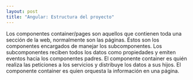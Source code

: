 ```yaml
---
layout: post
title: "Angular: Estructura del proyecto"
---
```


Los componentes container/pages son aquellos que contienen toda una sección de la web, normalmente son las páginas.<!--more--> Éstos son los componentes encargados de manejar los subcomponentes. Los subcomponentes reciben todos los datos como propiedades y emiten eventos hacia los componentes padres. El componente container es quién realiza las peticiones a los servicios y distribuye los datos a sus hijos. El componente container es quien orquesta la información en una página.
